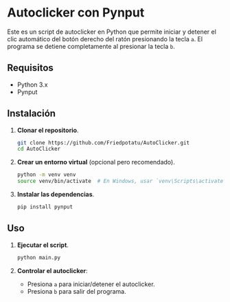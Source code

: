 # Autoclicker con Pynput

Este es un script de autoclicker en Python que permite iniciar y detener el clic automático del botón derecho del ratón presionando la tecla `a`. El programa se detiene completamente al presionar la tecla `b`.

## Requisitos

- Python 3.x
- Pynput

## Instalación

1. **Clonar el repositorio**.
    ```bash
    git clone https://github.com/Friedpotatu/AutoClicker.git
    cd AutoClicker
    ```

2. **Crear un entorno virtual** (opcional pero recomendado).
    ```bash
    python -m venv venv
    source venv/bin/activate  # En Windows, usar `venv\Scripts\activate`
    ```

3. **Instalar las dependencias**.
    ```bash
    pip install pynput
    ```

## Uso

1. **Ejecutar el script**.
    ```bash
    python main.py
    ```

2. **Controlar el autoclicker**:
    - Presiona `a` para iniciar/detener el autoclicker.
    - Presiona `b` para salir del programa.
